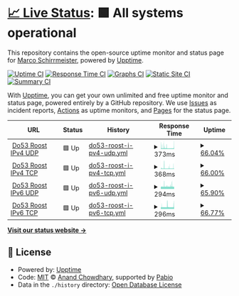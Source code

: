 # [📈 Live Status](https://mschirrmeister.github.io/upptime-loopx): <!--live status--> **🟩 All systems operational**

This repository contains the open-source uptime monitor and status page for [Marco Schirrmeister](https://mschirrmeister.github.io/upptime-loopx), powered by [Upptime](https://github.com/upptime/upptime).

[![Uptime CI](https://github.com/mschirrmeister/upptime-loopx/workflows/Uptime%20CI/badge.svg)](https://github.com/mschirrmeister/upptime-loopx/actions?query=workflow%3A%22Uptime+CI%22)
[![Response Time CI](https://github.com/mschirrmeister/upptime-loopx/workflows/Response%20Time%20CI/badge.svg)](https://github.com/mschirrmeister/upptime-loopx/actions?query=workflow%3A%22Response+Time+CI%22)
[![Graphs CI](https://github.com/mschirrmeister/upptime-loopx/workflows/Graphs%20CI/badge.svg)](https://github.com/mschirrmeister/upptime-loopx/actions?query=workflow%3A%22Graphs+CI%22)
[![Static Site CI](https://github.com/mschirrmeister/upptime-loopx/workflows/Static%20Site%20CI/badge.svg)](https://github.com/mschirrmeister/upptime-loopx/actions?query=workflow%3A%22Static+Site+CI%22)
[![Summary CI](https://github.com/mschirrmeister/upptime-loopx/workflows/Summary%20CI/badge.svg)](https://github.com/mschirrmeister/upptime-loopx/actions?query=workflow%3A%22Summary+CI%22)

With [Upptime](https://upptime.js.org), you can get your own unlimited and free uptime monitor and status page, powered entirely by a GitHub repository. We use [Issues](https://github.com/mschirrmeister/upptime-loopx/issues) as incident reports, [Actions](https://github.com/mschirrmeister/upptime-loopx/actions) as uptime monitors, and [Pages](https://mschirrmeister.github.io/upptime-loopx) for the status page.

<!--start: status pages-->
<!-- This summary is generated by Upptime (https://github.com/upptime/upptime) -->
<!-- Do not edit this manually, your changes will be overwritten -->
<!-- prettier-ignore -->
| URL | Status | History | Response Time | Uptime |
| --- | ------ | ------- | ------------- | ------ |
| <img alt="" src="https://icons.duckduckgo.com/ip3/107.189.10.142.ico" height="13"> [Do53 Roost IPv4 UDP](http://107.189.10.142:9202) | 🟩 Up | [do53-roost-i-pv4-udp.yml](https://github.com/mschirrmeister/upptime-loopx/commits/HEAD/history/do53-roost-i-pv4-udp.yml) | <details><summary><img alt="Response time graph" src="./graphs/do53-roost-i-pv4-udp/response-time-week.png" height="20"> 373ms</summary><br><a href="https://mschirrmeister.github.io/upptime-loopx/history/do53-roost-i-pv4-udp"><img alt="Response time 352" src="https://img.shields.io/endpoint?url=https%3A%2F%2Fraw.githubusercontent.com%2Fmschirrmeister%2Fupptime-loopx%2FHEAD%2Fapi%2Fdo53-roost-i-pv4-udp%2Fresponse-time.json"></a><br><a href="https://mschirrmeister.github.io/upptime-loopx/history/do53-roost-i-pv4-udp"><img alt="24-hour response time 534" src="https://img.shields.io/endpoint?url=https%3A%2F%2Fraw.githubusercontent.com%2Fmschirrmeister%2Fupptime-loopx%2FHEAD%2Fapi%2Fdo53-roost-i-pv4-udp%2Fresponse-time-day.json"></a><br><a href="https://mschirrmeister.github.io/upptime-loopx/history/do53-roost-i-pv4-udp"><img alt="7-day response time 373" src="https://img.shields.io/endpoint?url=https%3A%2F%2Fraw.githubusercontent.com%2Fmschirrmeister%2Fupptime-loopx%2FHEAD%2Fapi%2Fdo53-roost-i-pv4-udp%2Fresponse-time-week.json"></a><br><a href="https://mschirrmeister.github.io/upptime-loopx/history/do53-roost-i-pv4-udp"><img alt="30-day response time 352" src="https://img.shields.io/endpoint?url=https%3A%2F%2Fraw.githubusercontent.com%2Fmschirrmeister%2Fupptime-loopx%2FHEAD%2Fapi%2Fdo53-roost-i-pv4-udp%2Fresponse-time-month.json"></a><br><a href="https://mschirrmeister.github.io/upptime-loopx/history/do53-roost-i-pv4-udp"><img alt="1-year response time 352" src="https://img.shields.io/endpoint?url=https%3A%2F%2Fraw.githubusercontent.com%2Fmschirrmeister%2Fupptime-loopx%2FHEAD%2Fapi%2Fdo53-roost-i-pv4-udp%2Fresponse-time-year.json"></a></details> | <details><summary><a href="https://mschirrmeister.github.io/upptime-loopx/history/do53-roost-i-pv4-udp">66.04%</a></summary><a href="https://mschirrmeister.github.io/upptime-loopx/history/do53-roost-i-pv4-udp"><img alt="All-time uptime 81.43%" src="https://img.shields.io/endpoint?url=https%3A%2F%2Fraw.githubusercontent.com%2Fmschirrmeister%2Fupptime-loopx%2FHEAD%2Fapi%2Fdo53-roost-i-pv4-udp%2Fuptime.json"></a><br><a href="https://mschirrmeister.github.io/upptime-loopx/history/do53-roost-i-pv4-udp"><img alt="24-hour uptime 70.34%" src="https://img.shields.io/endpoint?url=https%3A%2F%2Fraw.githubusercontent.com%2Fmschirrmeister%2Fupptime-loopx%2FHEAD%2Fapi%2Fdo53-roost-i-pv4-udp%2Fuptime-day.json"></a><br><a href="https://mschirrmeister.github.io/upptime-loopx/history/do53-roost-i-pv4-udp"><img alt="7-day uptime 66.04%" src="https://img.shields.io/endpoint?url=https%3A%2F%2Fraw.githubusercontent.com%2Fmschirrmeister%2Fupptime-loopx%2FHEAD%2Fapi%2Fdo53-roost-i-pv4-udp%2Fuptime-week.json"></a><br><a href="https://mschirrmeister.github.io/upptime-loopx/history/do53-roost-i-pv4-udp"><img alt="30-day uptime 81.43%" src="https://img.shields.io/endpoint?url=https%3A%2F%2Fraw.githubusercontent.com%2Fmschirrmeister%2Fupptime-loopx%2FHEAD%2Fapi%2Fdo53-roost-i-pv4-udp%2Fuptime-month.json"></a><br><a href="https://mschirrmeister.github.io/upptime-loopx/history/do53-roost-i-pv4-udp"><img alt="1-year uptime 81.43%" src="https://img.shields.io/endpoint?url=https%3A%2F%2Fraw.githubusercontent.com%2Fmschirrmeister%2Fupptime-loopx%2FHEAD%2Fapi%2Fdo53-roost-i-pv4-udp%2Fuptime-year.json"></a></details>
| <img alt="" src="https://icons.duckduckgo.com/ip3/107.189.10.142.ico" height="13"> [Do53 Roost IPv4 TCP](http://107.189.10.142:9203) | 🟩 Up | [do53-roost-i-pv4-tcp.yml](https://github.com/mschirrmeister/upptime-loopx/commits/HEAD/history/do53-roost-i-pv4-tcp.yml) | <details><summary><img alt="Response time graph" src="./graphs/do53-roost-i-pv4-tcp/response-time-week.png" height="20"> 368ms</summary><br><a href="https://mschirrmeister.github.io/upptime-loopx/history/do53-roost-i-pv4-tcp"><img alt="Response time 344" src="https://img.shields.io/endpoint?url=https%3A%2F%2Fraw.githubusercontent.com%2Fmschirrmeister%2Fupptime-loopx%2FHEAD%2Fapi%2Fdo53-roost-i-pv4-tcp%2Fresponse-time.json"></a><br><a href="https://mschirrmeister.github.io/upptime-loopx/history/do53-roost-i-pv4-tcp"><img alt="24-hour response time 349" src="https://img.shields.io/endpoint?url=https%3A%2F%2Fraw.githubusercontent.com%2Fmschirrmeister%2Fupptime-loopx%2FHEAD%2Fapi%2Fdo53-roost-i-pv4-tcp%2Fresponse-time-day.json"></a><br><a href="https://mschirrmeister.github.io/upptime-loopx/history/do53-roost-i-pv4-tcp"><img alt="7-day response time 368" src="https://img.shields.io/endpoint?url=https%3A%2F%2Fraw.githubusercontent.com%2Fmschirrmeister%2Fupptime-loopx%2FHEAD%2Fapi%2Fdo53-roost-i-pv4-tcp%2Fresponse-time-week.json"></a><br><a href="https://mschirrmeister.github.io/upptime-loopx/history/do53-roost-i-pv4-tcp"><img alt="30-day response time 344" src="https://img.shields.io/endpoint?url=https%3A%2F%2Fraw.githubusercontent.com%2Fmschirrmeister%2Fupptime-loopx%2FHEAD%2Fapi%2Fdo53-roost-i-pv4-tcp%2Fresponse-time-month.json"></a><br><a href="https://mschirrmeister.github.io/upptime-loopx/history/do53-roost-i-pv4-tcp"><img alt="1-year response time 344" src="https://img.shields.io/endpoint?url=https%3A%2F%2Fraw.githubusercontent.com%2Fmschirrmeister%2Fupptime-loopx%2FHEAD%2Fapi%2Fdo53-roost-i-pv4-tcp%2Fresponse-time-year.json"></a></details> | <details><summary><a href="https://mschirrmeister.github.io/upptime-loopx/history/do53-roost-i-pv4-tcp">66.00%</a></summary><a href="https://mschirrmeister.github.io/upptime-loopx/history/do53-roost-i-pv4-tcp"><img alt="All-time uptime 81.41%" src="https://img.shields.io/endpoint?url=https%3A%2F%2Fraw.githubusercontent.com%2Fmschirrmeister%2Fupptime-loopx%2FHEAD%2Fapi%2Fdo53-roost-i-pv4-tcp%2Fuptime.json"></a><br><a href="https://mschirrmeister.github.io/upptime-loopx/history/do53-roost-i-pv4-tcp"><img alt="24-hour uptime 66.70%" src="https://img.shields.io/endpoint?url=https%3A%2F%2Fraw.githubusercontent.com%2Fmschirrmeister%2Fupptime-loopx%2FHEAD%2Fapi%2Fdo53-roost-i-pv4-tcp%2Fuptime-day.json"></a><br><a href="https://mschirrmeister.github.io/upptime-loopx/history/do53-roost-i-pv4-tcp"><img alt="7-day uptime 66.00%" src="https://img.shields.io/endpoint?url=https%3A%2F%2Fraw.githubusercontent.com%2Fmschirrmeister%2Fupptime-loopx%2FHEAD%2Fapi%2Fdo53-roost-i-pv4-tcp%2Fuptime-week.json"></a><br><a href="https://mschirrmeister.github.io/upptime-loopx/history/do53-roost-i-pv4-tcp"><img alt="30-day uptime 81.41%" src="https://img.shields.io/endpoint?url=https%3A%2F%2Fraw.githubusercontent.com%2Fmschirrmeister%2Fupptime-loopx%2FHEAD%2Fapi%2Fdo53-roost-i-pv4-tcp%2Fuptime-month.json"></a><br><a href="https://mschirrmeister.github.io/upptime-loopx/history/do53-roost-i-pv4-tcp"><img alt="1-year uptime 81.41%" src="https://img.shields.io/endpoint?url=https%3A%2F%2Fraw.githubusercontent.com%2Fmschirrmeister%2Fupptime-loopx%2FHEAD%2Fapi%2Fdo53-roost-i-pv4-tcp%2Fuptime-year.json"></a></details>
| <img alt="" src="https://icons.duckduckgo.com/ip3/107.189.10.142.ico" height="13"> [Do53 Roost IPv6 UDP](http://107.189.10.142:9204) | 🟩 Up | [do53-roost-i-pv6-udp.yml](https://github.com/mschirrmeister/upptime-loopx/commits/HEAD/history/do53-roost-i-pv6-udp.yml) | <details><summary><img alt="Response time graph" src="./graphs/do53-roost-i-pv6-udp/response-time-week.png" height="20"> 294ms</summary><br><a href="https://mschirrmeister.github.io/upptime-loopx/history/do53-roost-i-pv6-udp"><img alt="Response time 288" src="https://img.shields.io/endpoint?url=https%3A%2F%2Fraw.githubusercontent.com%2Fmschirrmeister%2Fupptime-loopx%2FHEAD%2Fapi%2Fdo53-roost-i-pv6-udp%2Fresponse-time.json"></a><br><a href="https://mschirrmeister.github.io/upptime-loopx/history/do53-roost-i-pv6-udp"><img alt="24-hour response time 277" src="https://img.shields.io/endpoint?url=https%3A%2F%2Fraw.githubusercontent.com%2Fmschirrmeister%2Fupptime-loopx%2FHEAD%2Fapi%2Fdo53-roost-i-pv6-udp%2Fresponse-time-day.json"></a><br><a href="https://mschirrmeister.github.io/upptime-loopx/history/do53-roost-i-pv6-udp"><img alt="7-day response time 294" src="https://img.shields.io/endpoint?url=https%3A%2F%2Fraw.githubusercontent.com%2Fmschirrmeister%2Fupptime-loopx%2FHEAD%2Fapi%2Fdo53-roost-i-pv6-udp%2Fresponse-time-week.json"></a><br><a href="https://mschirrmeister.github.io/upptime-loopx/history/do53-roost-i-pv6-udp"><img alt="30-day response time 288" src="https://img.shields.io/endpoint?url=https%3A%2F%2Fraw.githubusercontent.com%2Fmschirrmeister%2Fupptime-loopx%2FHEAD%2Fapi%2Fdo53-roost-i-pv6-udp%2Fresponse-time-month.json"></a><br><a href="https://mschirrmeister.github.io/upptime-loopx/history/do53-roost-i-pv6-udp"><img alt="1-year response time 288" src="https://img.shields.io/endpoint?url=https%3A%2F%2Fraw.githubusercontent.com%2Fmschirrmeister%2Fupptime-loopx%2FHEAD%2Fapi%2Fdo53-roost-i-pv6-udp%2Fresponse-time-year.json"></a></details> | <details><summary><a href="https://mschirrmeister.github.io/upptime-loopx/history/do53-roost-i-pv6-udp">65.90%</a></summary><a href="https://mschirrmeister.github.io/upptime-loopx/history/do53-roost-i-pv6-udp"><img alt="All-time uptime 81.35%" src="https://img.shields.io/endpoint?url=https%3A%2F%2Fraw.githubusercontent.com%2Fmschirrmeister%2Fupptime-loopx%2FHEAD%2Fapi%2Fdo53-roost-i-pv6-udp%2Fuptime.json"></a><br><a href="https://mschirrmeister.github.io/upptime-loopx/history/do53-roost-i-pv6-udp"><img alt="24-hour uptime 67.91%" src="https://img.shields.io/endpoint?url=https%3A%2F%2Fraw.githubusercontent.com%2Fmschirrmeister%2Fupptime-loopx%2FHEAD%2Fapi%2Fdo53-roost-i-pv6-udp%2Fuptime-day.json"></a><br><a href="https://mschirrmeister.github.io/upptime-loopx/history/do53-roost-i-pv6-udp"><img alt="7-day uptime 65.90%" src="https://img.shields.io/endpoint?url=https%3A%2F%2Fraw.githubusercontent.com%2Fmschirrmeister%2Fupptime-loopx%2FHEAD%2Fapi%2Fdo53-roost-i-pv6-udp%2Fuptime-week.json"></a><br><a href="https://mschirrmeister.github.io/upptime-loopx/history/do53-roost-i-pv6-udp"><img alt="30-day uptime 81.35%" src="https://img.shields.io/endpoint?url=https%3A%2F%2Fraw.githubusercontent.com%2Fmschirrmeister%2Fupptime-loopx%2FHEAD%2Fapi%2Fdo53-roost-i-pv6-udp%2Fuptime-month.json"></a><br><a href="https://mschirrmeister.github.io/upptime-loopx/history/do53-roost-i-pv6-udp"><img alt="1-year uptime 81.35%" src="https://img.shields.io/endpoint?url=https%3A%2F%2Fraw.githubusercontent.com%2Fmschirrmeister%2Fupptime-loopx%2FHEAD%2Fapi%2Fdo53-roost-i-pv6-udp%2Fuptime-year.json"></a></details>
| <img alt="" src="https://icons.duckduckgo.com/ip3/107.189.10.142.ico" height="13"> [Do53 Roost IPv6 TCP](http://107.189.10.142:9205) | 🟩 Up | [do53-roost-i-pv6-tcp.yml](https://github.com/mschirrmeister/upptime-loopx/commits/HEAD/history/do53-roost-i-pv6-tcp.yml) | <details><summary><img alt="Response time graph" src="./graphs/do53-roost-i-pv6-tcp/response-time-week.png" height="20"> 296ms</summary><br><a href="https://mschirrmeister.github.io/upptime-loopx/history/do53-roost-i-pv6-tcp"><img alt="Response time 304" src="https://img.shields.io/endpoint?url=https%3A%2F%2Fraw.githubusercontent.com%2Fmschirrmeister%2Fupptime-loopx%2FHEAD%2Fapi%2Fdo53-roost-i-pv6-tcp%2Fresponse-time.json"></a><br><a href="https://mschirrmeister.github.io/upptime-loopx/history/do53-roost-i-pv6-tcp"><img alt="24-hour response time 318" src="https://img.shields.io/endpoint?url=https%3A%2F%2Fraw.githubusercontent.com%2Fmschirrmeister%2Fupptime-loopx%2FHEAD%2Fapi%2Fdo53-roost-i-pv6-tcp%2Fresponse-time-day.json"></a><br><a href="https://mschirrmeister.github.io/upptime-loopx/history/do53-roost-i-pv6-tcp"><img alt="7-day response time 296" src="https://img.shields.io/endpoint?url=https%3A%2F%2Fraw.githubusercontent.com%2Fmschirrmeister%2Fupptime-loopx%2FHEAD%2Fapi%2Fdo53-roost-i-pv6-tcp%2Fresponse-time-week.json"></a><br><a href="https://mschirrmeister.github.io/upptime-loopx/history/do53-roost-i-pv6-tcp"><img alt="30-day response time 304" src="https://img.shields.io/endpoint?url=https%3A%2F%2Fraw.githubusercontent.com%2Fmschirrmeister%2Fupptime-loopx%2FHEAD%2Fapi%2Fdo53-roost-i-pv6-tcp%2Fresponse-time-month.json"></a><br><a href="https://mschirrmeister.github.io/upptime-loopx/history/do53-roost-i-pv6-tcp"><img alt="1-year response time 304" src="https://img.shields.io/endpoint?url=https%3A%2F%2Fraw.githubusercontent.com%2Fmschirrmeister%2Fupptime-loopx%2FHEAD%2Fapi%2Fdo53-roost-i-pv6-tcp%2Fresponse-time-year.json"></a></details> | <details><summary><a href="https://mschirrmeister.github.io/upptime-loopx/history/do53-roost-i-pv6-tcp">66.77%</a></summary><a href="https://mschirrmeister.github.io/upptime-loopx/history/do53-roost-i-pv6-tcp"><img alt="All-time uptime 81.83%" src="https://img.shields.io/endpoint?url=https%3A%2F%2Fraw.githubusercontent.com%2Fmschirrmeister%2Fupptime-loopx%2FHEAD%2Fapi%2Fdo53-roost-i-pv6-tcp%2Fuptime.json"></a><br><a href="https://mschirrmeister.github.io/upptime-loopx/history/do53-roost-i-pv6-tcp"><img alt="24-hour uptime 66.67%" src="https://img.shields.io/endpoint?url=https%3A%2F%2Fraw.githubusercontent.com%2Fmschirrmeister%2Fupptime-loopx%2FHEAD%2Fapi%2Fdo53-roost-i-pv6-tcp%2Fuptime-day.json"></a><br><a href="https://mschirrmeister.github.io/upptime-loopx/history/do53-roost-i-pv6-tcp"><img alt="7-day uptime 66.77%" src="https://img.shields.io/endpoint?url=https%3A%2F%2Fraw.githubusercontent.com%2Fmschirrmeister%2Fupptime-loopx%2FHEAD%2Fapi%2Fdo53-roost-i-pv6-tcp%2Fuptime-week.json"></a><br><a href="https://mschirrmeister.github.io/upptime-loopx/history/do53-roost-i-pv6-tcp"><img alt="30-day uptime 81.83%" src="https://img.shields.io/endpoint?url=https%3A%2F%2Fraw.githubusercontent.com%2Fmschirrmeister%2Fupptime-loopx%2FHEAD%2Fapi%2Fdo53-roost-i-pv6-tcp%2Fuptime-month.json"></a><br><a href="https://mschirrmeister.github.io/upptime-loopx/history/do53-roost-i-pv6-tcp"><img alt="1-year uptime 81.83%" src="https://img.shields.io/endpoint?url=https%3A%2F%2Fraw.githubusercontent.com%2Fmschirrmeister%2Fupptime-loopx%2FHEAD%2Fapi%2Fdo53-roost-i-pv6-tcp%2Fuptime-year.json"></a></details>

<!--end: status pages-->

[**Visit our status website →**](https://mschirrmeister.github.io/upptime-loopx)

## 📄 License

- Powered by: [Upptime](https://github.com/upptime/upptime)
- Code: [MIT](./LICENSE) © [Anand Chowdhary](https://anandchowdhary.com), supported by [Pabio](https://pabio.com)
- Data in the `./history` directory: [Open Database License](https://opendatacommons.org/licenses/odbl/1-0/)
